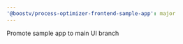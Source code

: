 ```yaml
---
'@boostv/process-optimizer-frontend-sample-app': major
---
```


Promote sample app to main UI branch
